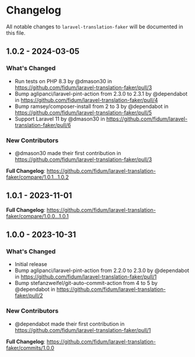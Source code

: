 # Changelog

All notable changes to `laravel-translation-faker` will be documented in this file.

## 1.0.2 - 2024-03-05

### What's Changed

* Run tests on PHP 8.3 by @dmason30 in https://github.com/fidum/laravel-translation-faker/pull/3
* Bump aglipanci/laravel-pint-action from 2.3.0 to 2.3.1 by @dependabot in https://github.com/fidum/laravel-translation-faker/pull/4
* Bump ramsey/composer-install from 2 to 3 by @dependabot in https://github.com/fidum/laravel-translation-faker/pull/5
* Support Laravel 11 by @dmason30 in https://github.com/fidum/laravel-translation-faker/pull/6

### New Contributors

* @dmason30 made their first contribution in https://github.com/fidum/laravel-translation-faker/pull/3

**Full Changelog**: https://github.com/fidum/laravel-translation-faker/compare/1.0.1...1.0.2

## 1.0.1 - 2023-11-01

**Full Changelog**: https://github.com/fidum/laravel-translation-faker/compare/1.0.0...1.0.1

## 1.0.0 - 2023-10-31

### What's Changed

- Initial release
- Bump aglipanci/laravel-pint-action from 2.2.0 to 2.3.0 by @dependabot in https://github.com/fidum/laravel-translation-faker/pull/1
- Bump stefanzweifel/git-auto-commit-action from 4 to 5 by @dependabot in https://github.com/fidum/laravel-translation-faker/pull/2

### New Contributors

- @dependabot made their first contribution in https://github.com/fidum/laravel-translation-faker/pull/1

**Full Changelog**: https://github.com/fidum/laravel-translation-faker/commits/1.0.0
